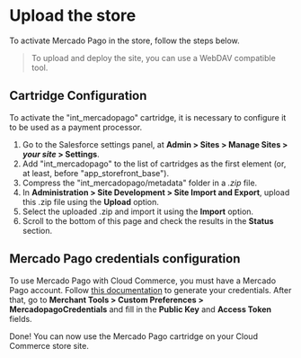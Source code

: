 # Upload the store

To activate Mercado Pago in the store, follow the steps below.

> To upload and deploy the site, you can use a WebDAV compatible tool.

## Cartridge Configuration

To activate the "int_mercadopago" cartridge, it is necessary to configure it to be used as a payment processor.

1. Go to the Salesforce settings panel, at **Admin > Sites > Manage Sites > _your site_ > Settings**.
2. Add "int_mercadopago" to the list of cartridges as the first element (or, at least, before "app_storefront_base").
3. Compress the "int_mercadopago/metadata" folder in a _.zip_ file.
4. In **Administration > Site Development > Site Import and Export**, upload this .zip file using the **Upload** option.
5. Select the uploaded .zip and import it using the **Import** option.
6. Scroll to the bottom of this page and check the results in the **Status** section.

## Mercado Pago credentials configuration

To use Mercado Pago with Cloud Commerce, you must have a Mercado Pago account. Follow [this documentation](/developers/en/docs/salesforce/additional-content/credentials) to generate your credentials. After that, go to **Merchant Tools > Custom Preferences > MercadopagoCredentials** and fill in the **Public Key** and **Access Token** fields.

Done! You can now use the Mercado Pago cartridge on your Cloud Commerce store site.
